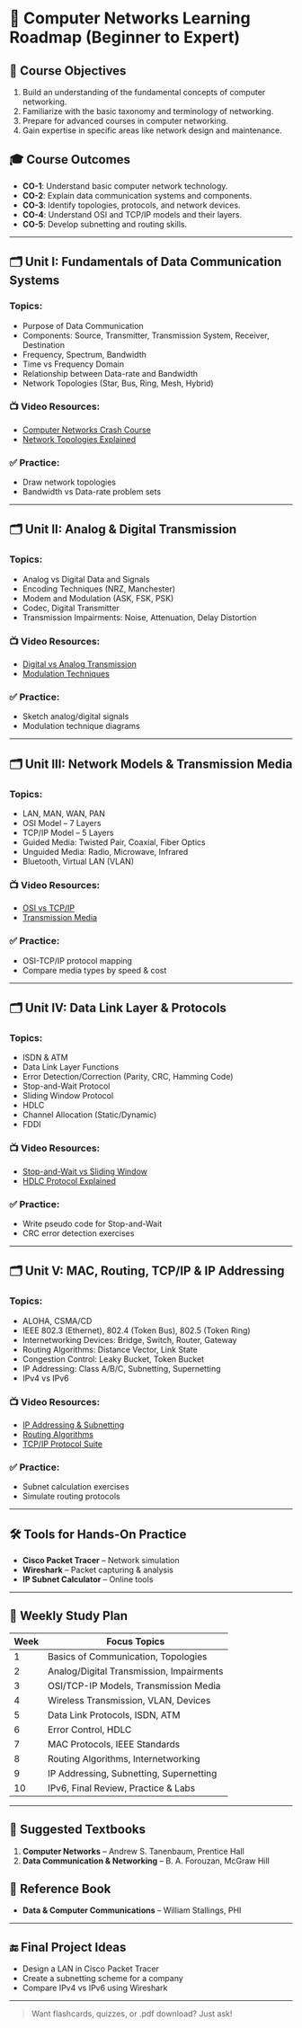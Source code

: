 # 📡 Computer Networks Learning Roadmap (Beginner to Expert)

## 🎯 Course Objectives
1. Build an understanding of the fundamental concepts of computer networking.
2. Familiarize with the basic taxonomy and terminology of networking.
3. Prepare for advanced courses in computer networking.
4. Gain expertise in specific areas like network design and maintenance.

## 🎓 Course Outcomes
- **CO-1**: Understand basic computer network technology.
- **CO-2**: Explain data communication systems and components.
- **CO-3**: Identify topologies, protocols, and network devices.
- **CO-4**: Understand OSI and TCP/IP models and their layers.
- **CO-5**: Develop subnetting and routing skills.

---

## 🗂️ Unit I: Fundamentals of Data Communication Systems

### Topics:
- Purpose of Data Communication
- Components: Source, Transmitter, Transmission System, Receiver, Destination
- Frequency, Spectrum, Bandwidth
- Time vs Frequency Domain
- Relationship between Data-rate and Bandwidth
- Network Topologies (Star, Bus, Ring, Mesh, Hybrid)

### 📺 Video Resources:
- [Computer Networks Crash Course](https://www.youtube.com/watch?v=3QhU9jd03a0)
- [Network Topologies Explained](https://www.youtube.com/watch?v=cNwEVYkx2Kk)

### ✅ Practice:
- Draw network topologies
- Bandwidth vs Data-rate problem sets

---

## 🗂️ Unit II: Analog & Digital Transmission

### Topics:
- Analog vs Digital Data and Signals
- Encoding Techniques (NRZ, Manchester)
- Modem and Modulation (ASK, FSK, PSK)
- Codec, Digital Transmitter
- Transmission Impairments: Noise, Attenuation, Delay Distortion

### 📺 Video Resources:
- [Digital vs Analog Transmission](https://www.youtube.com/watch?v=goPOQAaU4r8)
- [Modulation Techniques](https://www.youtube.com/watch?v=E2bOjcqG_Z4)

### ✅ Practice:
- Sketch analog/digital signals
- Modulation technique diagrams

---

## 🗂️ Unit III: Network Models & Transmission Media

### Topics:
- LAN, MAN, WAN, PAN
- OSI Model – 7 Layers
- TCP/IP Model – 5 Layers
- Guided Media: Twisted Pair, Coaxial, Fiber Optics
- Unguided Media: Radio, Microwave, Infrared
- Bluetooth, Virtual LAN (VLAN)

### 📺 Video Resources:
- [OSI vs TCP/IP](https://www.youtube.com/watch?v=vv4y_uOneC0)
- [Transmission Media](https://www.youtube.com/watch?v=RBrBf4WLtD4)

### ✅ Practice:
- OSI-TCP/IP protocol mapping
- Compare media types by speed & cost

---

## 🗂️ Unit IV: Data Link Layer & Protocols

### Topics:
- ISDN & ATM
- Data Link Layer Functions
- Error Detection/Correction (Parity, CRC, Hamming Code)
- Stop-and-Wait Protocol
- Sliding Window Protocol
- HDLC
- Channel Allocation (Static/Dynamic)
- FDDI

### 📺 Video Resources:
- [Stop-and-Wait vs Sliding Window](https://www.youtube.com/watch?v=MqKxAqpjhac)
- [HDLC Protocol Explained](https://www.youtube.com/watch?v=4pcVbNKrKtc)

### ✅ Practice:
- Write pseudo code for Stop-and-Wait
- CRC error detection exercises

---

## 🗂️ Unit V: MAC, Routing, TCP/IP & IP Addressing

### Topics:
- ALOHA, CSMA/CD
- IEEE 802.3 (Ethernet), 802.4 (Token Bus), 802.5 (Token Ring)
- Internetworking Devices: Bridge, Switch, Router, Gateway
- Routing Algorithms: Distance Vector, Link State
- Congestion Control: Leaky Bucket, Token Bucket
- IP Addressing: Class A/B/C, Subnetting, Supernetting
- IPv4 vs IPv6

### 📺 Video Resources:
- [IP Addressing & Subnetting](https://www.youtube.com/watch?v=K8vS8l2RU2w)
- [Routing Algorithms](https://www.youtube.com/watch?v=Rp4V7z3ZUrE)
- [TCP/IP Protocol Suite](https://www.youtube.com/watch?v=qiQR5rTSshw)

### ✅ Practice:
- Subnet calculation exercises
- Simulate routing protocols

---

## 🛠 Tools for Hands-On Practice
- **Cisco Packet Tracer** – Network simulation
- **Wireshark** – Packet capturing & analysis
- **IP Subnet Calculator** – Online tools

---

## 📅 Weekly Study Plan

| Week | Focus Topics |
|------|--------------|
| 1    | Basics of Communication, Topologies |
| 2    | Analog/Digital Transmission, Impairments |
| 3    | OSI/TCP-IP Models, Transmission Media |
| 4    | Wireless Transmission, VLAN, Devices |
| 5    | Data Link Protocols, ISDN, ATM |
| 6    | Error Control, HDLC |
| 7    | MAC Protocols, IEEE Standards |
| 8    | Routing Algorithms, Internetworking |
| 9    | IP Addressing, Subnetting, Supernetting |
| 10   | IPv6, Final Review, Practice & Labs |

---

## 📘 Suggested Textbooks

1. **Computer Networks** – Andrew S. Tanenbaum, Prentice Hall
2. **Data Communication & Networking** – B. A. Forouzan, McGraw Hill

## 📗 Reference Book
- **Data & Computer Communications** – William Stallings, PHI

---

## 🔚 Final Project Ideas
- Design a LAN in Cisco Packet Tracer
- Create a subnetting scheme for a company
- Compare IPv4 vs IPv6 using Wireshark

---

> Want flashcards, quizzes, or .pdf download? Just ask!
